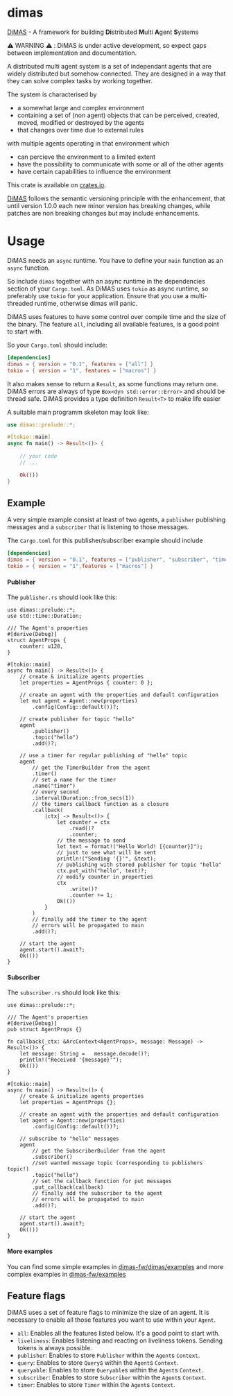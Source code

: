 # dimas

[DiMAS](https://github.com/dimas-fw/dimas/tree/main/dimas) - A framework for building **Di**stributed **M**ulti **A**gent **S**ystems

⚠️ WARNING ⚠️ : DiMAS is under active development, so expect gaps between implementation and documentation.

A distributed multi agent system is a set of independant agents that are widely distributed but somehow connected.
They are designed in a way that they can solve complex tasks by working together.

The system is characterised by
- a somewhat large and complex environment
- containing a set of (non agent) objects that can be perceived, created, moved, modified or destroyed by the agents
- that changes over time due to external rules

with multiple agents operating in that environment which
- can percieve the environment to a limited extent
- have the possibility to communicate with some or all of the other agents
- have certain capabilities to influence the environment


This crate is available on [crates.io](https://crates.io/crates/dimas).

[DiMAS](https://github.com/dimas-fw/dimas/tree/main/dimas) follows the semantic versioning principle with the enhancement,
that until version 1.0.0 each new minor version has breaking changes, while patches are non breaking changes but may include enhancements.

# Usage

DiMAS needs an `async` runtime. You have to define your `main` function as an `async` function.

So include `dimas` together with an async runtime in the dependencies section of your `Cargo.toml`.
As DiMAS uses `tokio` as async runtime, so preferably use `tokio` for your application. 
Ensure that you use a multi-threaded runtime, otherwise dimas will panic.

DiMAS uses features to have some control over compile time and the size of the binary. 
The feature `all`, including all available features, is a good point to start with.

So your `Cargo.toml` should include:

```toml
[dependencies]
dimas = { version = "0.1", features = ["all"] }
tokio = { version = "1", features = ["macros"] }
```

It also makes sense to return a `Result`, as some functions may return one.
DiMAS errors are always of type `Box<dyn std::error::Error>` and should be thread safe. 
DiMAS provides a type definition `Result<T>` to make life easier

A suitable main programm skeleton may look like:

```rust
use dimas::prelude::*;

#[tokio::main]
async fn main() -> Result<()> {

	// your code
	// ...

	Ok(())
}
```

## Example

A very simple example consist at least of two agents, a `publisher` publishing messages 
and a `subscriber` that is listening to those messages.

The `Cargo.toml` for this publisher/subscriber example should include

```toml
[dependencies]
dimas = { version = "0.1", features = ["publisher", "subscriber", "timer"] }
tokio = { version = "1",features = ["macros"] }
```

#### Publisher

The `publisher.rs` should look like this:

```rust,no_run
use dimas::prelude::*;
use std::time::Duration;

/// The Agent's properties
#[derive(Debug)]
struct AgentProps {
	counter: u128,
}

#[tokio::main]
async fn main() -> Result<()> {
	// create & initialize agents properties
	let properties = AgentProps { counter: 0 };

	// create an agent with the properties and default configuration
	let mut agent = Agent::new(properties)
		.config(Config::default())?;

	// create publisher for topic "hello"
	agent
		.publisher()
		.topic("hello")
		.add()?;

	// use a timer for regular publishing of "hello" topic
	agent
		// get the TimerBuilder from the agent
		.timer()
		// set a name for the timer
		.name("timer")
		// every second
		.interval(Duration::from_secs(1))
		// the timers callback function as a closure
		.callback(
			|ctx| -> Result<()> {
				let counter = ctx
					.read()?
					.counter;
				// the message to send
				let text = format!("Hello World! [{counter}]");
				// just to see what will be sent
				println!("Sending '{}'", &text);
				// publishing with stored publisher for topic "hello"
				ctx.put_with("hello", text)?;
				// modify counter in properties
				ctx
					.write()?
					.counter += 1;
				Ok(())
			}
		)
		// finally add the timer to the agent
		// errors will be propagated to main
		.add()?;

	// start the agent
	agent.start().await?;
	Ok(())
}
```

#### Subscriber

The `subscriber.rs` should look like this:

```rust,no_run
use dimas::prelude::*;

/// The Agent's properties
#[derive(Debug)]
pub struct AgentProps {}

fn callback(_ctx: &ArcContext<AgentProps>, message: Message) -> Result<()> {
	let message: String =	message.decode()?;
	println!("Received '{message}'");
	Ok(())
}

#[tokio::main]
async fn main() -> Result<()> {
	// create & initialize agents properties
	let properties = AgentProps {};

	// create an agent with the properties and default configuration
	let agent = Agent::new(properties)
		.config(Config::default())?;

	// subscribe to "hello" messages
	agent
		// get the SubscriberBuilder from the agent
		.subscriber()
    	//set wanted message topic (corresponding to publishers topic!)
		.topic("hello")
    	// set the callback function for put messages
		.put_callback(callback)
    	// finally add the subscriber to the agent
    	// errors will be propagated to main
		.add()?;

	// start the agent
	agent.start().await?;
	Ok(())
}
```

#### More examples
You can find some simple examples in [dimas-fw/dimas/examples](https://github.com/dimas-fw/dimas/blob/main/examples/README.md)
and more complex examples in [dimas-fw/examples](https://github.com/dimas-fw/examples/blob/main/README.md)

## Feature flags

DiMAS uses a set of feature flags to minimize the size of an agent. 
It is necessary to enable all those features you want to use within your `Agent`.

- `all`: Enables all the features listed below. It's a good point to start with.
- `liveliness`: Enables listening and reacting on liveliness tokens. Sending tokens is always possible.
- `publisher`: Enables to store `Publisher` within the `Agent`s `Context`.
- `query`: Enables to store `Query`s within the `Agent`s `Context`.
- `queryable`: Enables to store `Queryable`s within the `Agent`s `Context`.
- `subscriber`: Enables to store `Subscriber` within the `Agent`s `Context`.
- `timer`: Enables to store `Timer` within the `Agent`s `Context`.
